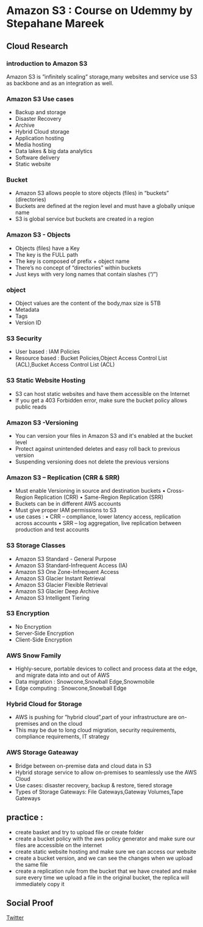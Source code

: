 
# Amazon S3 : Course on Udemmy by Stepahane Mareek

## Cloud Research

### introduction to Amazon S3
Amazon S3 is ”infinitely scaling” storage,many websites and service use S3 as backbone and as an integration as well.

### Amazon S3 Use cases 
- Backup and storage 
- Disaster Recovery 
- Archive 
- Hybrid Cloud storage 
- Application hosting 
- Media hosting 
- Data lakes & big data analytics 
- Software delivery 
- Static website

### Bucket 
- Amazon S3 allows people to store objects (files) in “buckets” (directories)
- Buckets are defined at the region level and must have a globally unique name
- S3 is global service but buckets are created in a region

### Amazon S3 - Objects
- Objects (files) have a Key
- The key is the FULL path
- The key is composed of prefix + object name
- There’s no concept of “directories” within buckets
- Just keys with very long names that contain slashes (“/”)

### object 
- Object values are the content of the body,max size is 5TB 
- Metadata
- Tags
- Version ID 

### S3 Security 
- User based : IAM Policies
- Resource based : Bucket Policies,Object Access Control List (ACL),Bucket Access Control List (ACL) 

### S3 Static Website Hosting 
- S3 can host static websites and have them accessible on the Internet
-  If you get a 403 Forbidden error, make sure the bucket policy allows public reads

### Amazon S3 -Versioning
- You can version your files in Amazon S3 and it's enabled at the bucket level
- Protect against unintended deletes and easy roll back to previous version
- Suspending versioning does not delete the previous versions

### Amazon S3 – Replication (CRR & SRR)
- Must enable Versioning in source and destination buckets
	• Cross-Region Replication (CRR)
	• Same-Region Replication (SRR)
- Buckets can be in different AWS accounts
- Must give proper IAM permissions to S3
- use cases :
	• CRR – compliance, lower latency access, replication across accounts
	• SRR – log aggregation, live replication between production and test accounts


### S3 Storage Classes 
- Amazon S3 Standard - General Purpose
- Amazon S3 Standard-Infrequent Access (IA)
- Amazon S3 One Zone-Infrequent Access
- Amazon S3 Glacier Instant Retrieval
- Amazon S3 Glacier Flexible Retrieval
- Amazon S3 Glacier Deep Archive
- Amazon S3 Intelligent Tiering

### S3 Encryption
- No Encryption
- Server-Side Encryption 
- Client-Side Encryption

### AWS Snow Family
- Highly-secure, portable devices to collect and process data at the edge,
and migrate data into and out of AWS
- Data migration : Snowcone,Snowball Edge,Snowmobile
- Edge computing : Snowcone,Snowball Edge

### Hybrid Cloud for Storage 
- AWS is pushing for ”hybrid cloud”,part of your infrastructure are on-premises and on the cloud 
- This may be due to long cloud migration, security requirements, compliance requirements, IT strategy

### AWS Storage Gateaway 
- Bridge between on-premise data and cloud data in S3
- Hybrid storage service to allow on-premises to seamlessly use the AWS Cloud
- Use cases: disaster recovery, backup & restore, tiered storage
- Types of Storage Gateways: File Gateways,Gateway Volumes,Tape Gateways

## practice :
- create basket and try to upload file or create folder
- create a bucket policy with the aws policy generator and make sure our files are accessible on the internet
- create static website hosting and make sure we can access our website
- create a bucket version, and we can see the changes when we upload the same file
- create a replication rule from the bucket that we have created and make sure every time we upload a file in the original bucket, the replica will immediately copy it


## Social Proof

[Twitter](https://twitter.com/tiaradwim1306/status/1614438248767705089)
